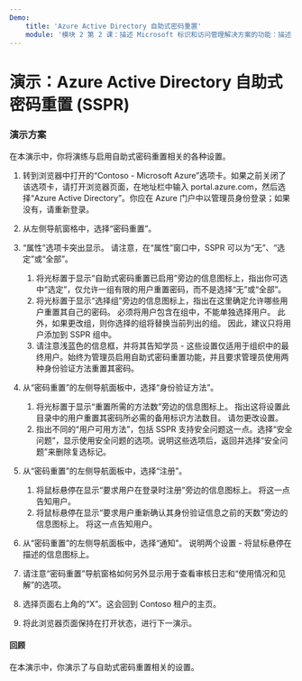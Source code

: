 ```yaml
---
Demo:
    title: 'Azure Active Directory 自助式密码重置'
    module: '模块 2 第 2 课：描述 Microsoft 标识和访问管理解决方案的功能：描述 Azure AD 的不同身份验证方法'
---
```


# 演示：Azure Active Directory 自助式密码重置 (SSPR)

### 演示方案

在本演示中，你将演练与启用自助式密码重置相关的各种设置。

1. 转到浏览器中打开的“Contoso - Microsoft Azure”选项卡。如果之前关闭了该选项卡，请打开浏览器页面，在地址栏中输入 portal.azure.com，然后选择“Azure Active Directory”。你应在 Azure 门户中以管理员身份登录；如果没有，请重新登录。

1. 从左侧导航窗格中，选择“密码重置”。

1. “属性”选项卡突出显示。  请注意，在“属性”窗口中，SSPR 可以为“无”、“选定”或“全部”。
    1. 将光标置于显示“自助式密码重置已启用”旁边的信息图标上，指出你可选中“选定”，仅允许一组有限的用户重置密码，而不是选择“无”或“全部”。
    1. 将光标置于显示“选择组”旁边的信息图标上，指出在这里确定允许哪些用户重置其自己的密码。   必须将用户包含在组中，不能单独选择用户。  此外，如果更改组，则你选择的组将替换当前列出的组。  因此，建议只将用户添加到 SSPR 组中。
    1. 请注意浅蓝色的信息框，并将其告知学员 - 这些设置仅适用于组织中的最终用户。始终为管理员启用自助式密码重置功能，并且要求管理员使用两种身份验证方法重置其密码。

1. 从“密码重置”的左侧导航面板中，选择“身份验证方法”。
    1. 将光标置于显示“重置所需的方法数”旁边的信息图标上。  指出这将设置此目录中的用户重置其密码所必需的备用标识方法数目。   请勿更改设置。
    1. 指出不同的“用户可用方法”，包括 SSPR 支持安全问题这一点。选择“安全问题”，显示使用安全问题的选项。说明这些选项后，返回并选择“安全问题”来删除复选标记。

1. 从“密码重置”的左侧导航面板中，选择“注册”。
    1. 将鼠标悬停在显示“要求用户在登录时注册”旁边的信息图标上。   将这一点告知用户。  
    1. 将鼠标悬停在显示“要求用户重新确认其身份验证信息之前的天数”旁边的信息图标上。   将这一点告知用户。  

1. 从“密码重置”的左侧导航面板中，选择“通知”。  说明两个设置 - 将鼠标悬停在描述的信息图标上。

1. 请注意“密码重置”导航窗格如何另外显示用于查看审核日志和“使用情况和见解”的选项。

1. 选择页面右上角的“X”。这会回到 Contoso 租户的主页。

1. 将此浏览器页面保持在打开状态，进行下一演示。

#### 回顾

在本演示中，你演示了与自助式密码重置相关的设置。 

